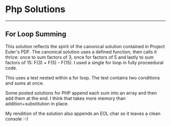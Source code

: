 # Php Solutions
---------------

## For Loop Summing

This solution reflects the spirit of the canonical solution contained in Project Euler's PDF. The canonical solution uses a defined function, then calls it thrice: once to sum factors of 3, once for factors of 5 and lastly to sum factors of 15: F(3) + F(5) - F(15). I used a single for loop in fully proceedural code.
  
This uses a test nested within a for loop. The test contains two conditions and sums at once.
  
Some posted solutions for PHP append each sum into an array and then add them at the end. I think that takes more memory than addition+substitution in place.
  
My rendition of the solution also appends an EOL char so it leaves a clean console :-)
  
